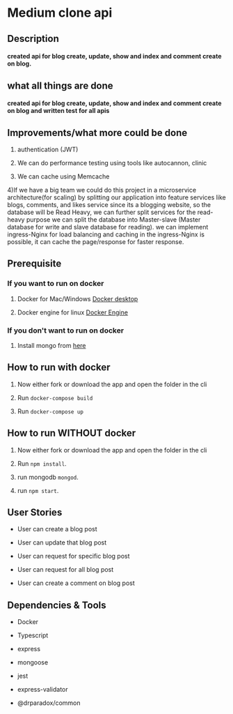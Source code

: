 # Medium clone api

## Description

#### created api for blog create, update, show and index and comment create on blog.


## what all things are done

#### created api for blog create, update, show and index and comment create on blog and written test for all apis


## Improvements/what more could be done

1) authentication (JWT)

2)  We can do performance testing using tools like autocannon, clinic

3) We can cache using Memcache

  4)If we have a big team we could do this project in a microservice architecture(for scaling) by splitting our application into feature services like blogs, comments, and     likes service since its a blogging website, so the database will be Read Heavy, we can further split services for the read-heavy purpose we can split the database into       Master-slave (Master database for write and slave database for reading). we can implement ingress-Nginx for load balancing and caching in the ingress-Nginx is possible, it   can cache the page/response for faster response.


## Prerequisite

### If you want to run on docker

1. Docker for Mac/Windows [Docker desktop](https://docs.docker.com/desktop/)

2. Docker engine for linux [Docker Engine](https://docs.docker.com/engine/install/)


### If you don't want to run on docker

1. Install mongo from [here](https://docs.mongodb.com/manual/installation/)


## How to run with docker 

1. Now either fork or download the app and open the folder in the cli

2. Run `docker-compose build`

3. Run `docker-compose up`


## How to run WITHOUT docker

1. Now either fork or download the app and open the folder in the cli

2. Run `npm install`.

3. run mongodb `mongod`.

4. run `npm start`.


## User Stories

- User can create a blog post

- User can update that blog post

- User can request for specific blog post

- User can request for all blog post

- User can create a comment on blog post


## Dependencies & Tools

- Docker

- Typescript

- express

- mongoose

- jest

- express-validator

- @drparadox/common



